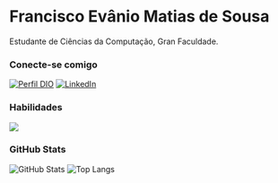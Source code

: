 # Francisco Evânio Matias de Sousa

Estudante de Ciências da Computação, Gran Faculdade.

### Conecte-se comigo

[![Perfil DIO](https://img.shields.io/badge/-Meu%20Perfil%20na%20DIO-30A3DC?style=for-the-badge)](https://www.dio.me/users/evanioshark)
[![LinkedIn](https://img.shields.io/badge/-LinkedIn-000?style=for-the-badge&logo=linkedin&logoColor=30A3DC)](https://www.linkedin.com/in/evanio-matias-987ba3249/)

### Habilidades

<img src="https://skillicons.dev/icons?i=react,typescript,javascript,html,css,prismajs" />




### GitHub Stats

![GitHub Stats](https://github-readme-stats.vercel.app/api?username=EvanioTech&theme=transparent&bg_color=000&border_color=30A3DC&show_icons=true&icon_color=30A3DC&title_color=E94D5F&text_color=FFF)
![Top Langs](https://github-readme-stats-git-masterrstaa-rickstaa.vercel.app/api/top-langs/?username=EvanioTech&layout=compact&bg_color=000&border_color=30A3DC&title_color=E94D5F&text_color=FFF)
